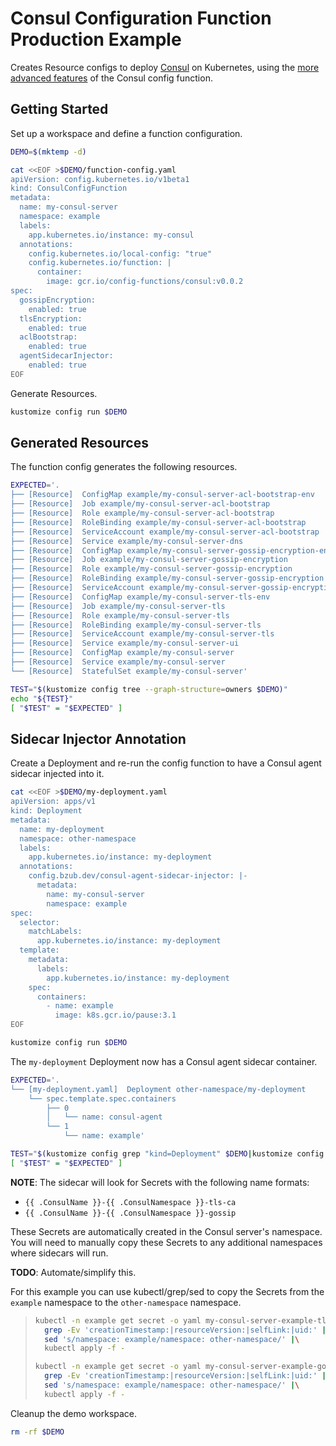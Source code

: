 [consul]: https://www.consul.io/

# Consul Configuration Function Production Example

Creates Resource configs to deploy [Consul][consul] on Kubernetes, using the
[more advanced features](./README.md#function-features) of the Consul config
function.

## Getting Started

Set up a workspace and define a function configuration.
<!-- @createFunctionConfig @test -->
```sh
DEMO=$(mktemp -d)

cat <<EOF >$DEMO/function-config.yaml
apiVersion: config.kubernetes.io/v1beta1
kind: ConsulConfigFunction
metadata:
  name: my-consul-server
  namespace: example
  labels:
    app.kubernetes.io/instance: my-consul
  annotations:
    config.kubernetes.io/local-config: "true"
    config.kubernetes.io/function: |
      container:
        image: gcr.io/config-functions/consul:v0.0.2
spec:
  gossipEncryption:
    enabled: true
  tlsEncryption:
    enabled: true
  aclBootstrap:
    enabled: true
  agentSidecarInjector:
    enabled: true
EOF
```

Generate Resources.
<!-- @generateInitialResources @test -->
```sh
kustomize config run $DEMO
```

## Generated Resources

The function config generates the following resources.
<!-- @verifyResourceList @test -->
```sh
EXPECTED='.
├── [Resource]  ConfigMap example/my-consul-server-acl-bootstrap-env
├── [Resource]  Job example/my-consul-server-acl-bootstrap
├── [Resource]  Role example/my-consul-server-acl-bootstrap
├── [Resource]  RoleBinding example/my-consul-server-acl-bootstrap
├── [Resource]  ServiceAccount example/my-consul-server-acl-bootstrap
├── [Resource]  Service example/my-consul-server-dns
├── [Resource]  ConfigMap example/my-consul-server-gossip-encryption-env
├── [Resource]  Job example/my-consul-server-gossip-encryption
├── [Resource]  Role example/my-consul-server-gossip-encryption
├── [Resource]  RoleBinding example/my-consul-server-gossip-encryption
├── [Resource]  ServiceAccount example/my-consul-server-gossip-encryption
├── [Resource]  ConfigMap example/my-consul-server-tls-env
├── [Resource]  Job example/my-consul-server-tls
├── [Resource]  Role example/my-consul-server-tls
├── [Resource]  RoleBinding example/my-consul-server-tls
├── [Resource]  ServiceAccount example/my-consul-server-tls
├── [Resource]  Service example/my-consul-server-ui
├── [Resource]  ConfigMap example/my-consul-server
├── [Resource]  Service example/my-consul-server
└── [Resource]  StatefulSet example/my-consul-server'

TEST="$(kustomize config tree --graph-structure=owners $DEMO)"
echo "${TEST}"
[ "$TEST" = "$EXPECTED" ]
```

## Sidecar Injector Annotation

Create a Deployment and re-run the config function to have a Consul agent
sidecar injected into it.
<!-- @createDeploymentForSidecar @test -->
```sh
cat <<EOF >$DEMO/my-deployment.yaml
apiVersion: apps/v1
kind: Deployment
metadata:
  name: my-deployment
  namespace: other-namespace
  labels:
    app.kubernetes.io/instance: my-deployment
  annotations:
    config.bzub.dev/consul-agent-sidecar-injector: |-
      metadata:
        name: my-consul-server
        namespace: example
spec:
  selector:
    matchLabels:
      app.kubernetes.io/instance: my-deployment
  template:
    metadata:
      labels:
        app.kubernetes.io/instance: my-deployment
    spec:
      containers:
        - name: example
          image: k8s.gcr.io/pause:3.1
EOF

kustomize config run $DEMO
```

The `my-deployment` Deployment now has a Consul agent sidecar container.
<!-- @verifyDeployment @test -->
```sh
EXPECTED='.
└── [my-deployment.yaml]  Deployment other-namespace/my-deployment
    └── spec.template.spec.containers
        ├── 0
        │   └── name: consul-agent
        └── 1
            └── name: example'

TEST="$(kustomize config grep "kind=Deployment" $DEMO|kustomize config tree --name)"
[ "$TEST" = "$EXPECTED" ]
```

**NOTE**: The sidecar will look for Secrets with the following name formats:
- `{{ .ConsulName }}-{{ .ConsulNamespace }}-tls-ca`
- `{{ .ConsulName }}-{{ .ConsulNamespace }}-gossip`

These Secrets are automatically created in the Consul server's namespace.  You
will need to manually copy these Secrets to any additional namespaces where
sidecars will run.

**TODO**: Automate/simplify this.

For this example you can use kubectl/grep/sed to copy the Secrets from the
`example` namespace to the `other-namespace` namespace.

> ```sh
> kubectl -n example get secret -o yaml my-consul-server-example-tls-ca |\
>   grep -Ev 'creationTimestamp:|resourceVersion:|selfLink:|uid:' |\
>   sed 's/namespace: example/namespace: other-namespace/' |\
>   kubectl apply -f -
>
> kubectl -n example get secret -o yaml my-consul-server-example-gossip |\
>   grep -Ev 'creationTimestamp:|resourceVersion:|selfLink:|uid:' |\
>   sed 's/namespace: example/namespace: other-namespace/' |\
>   kubectl apply -f -
> ```

Cleanup the demo workspace.
<!-- @cleanupWorkspace @test -->
```sh
rm -rf $DEMO
```
